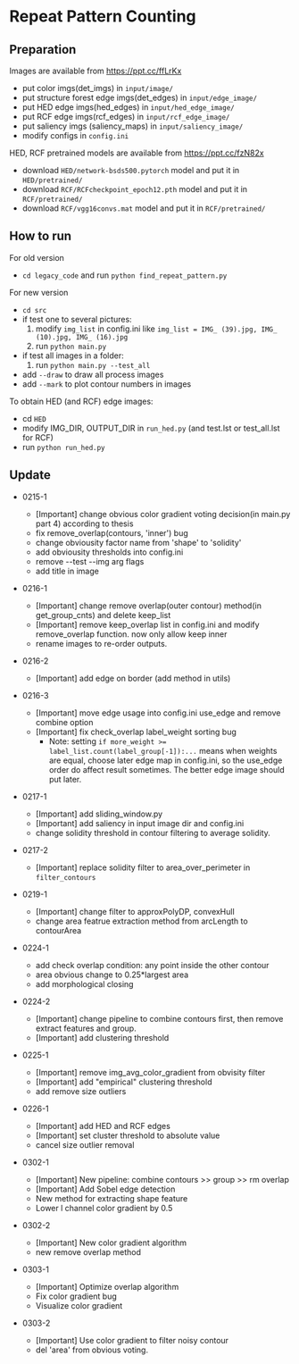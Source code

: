 # Repeat Pattern Counting


## Preparation
Images are available from https://ppt.cc/ffLrKx
* put color imgs(det_imgs) in `input/image/`
* put structure forest edge imgs(det_edges) in `input/edge_image/`
* put HED edge imgs(hed_edges) in `input/hed_edge_image/`
* put RCF edge imgs(rcf_edges) in `input/rcf_edge_image/`
* put saliency imgs (saliency_maps) in `input/saliency_image/`
* modify configs in `config.ini`

HED, RCF pretrained models are available from https://ppt.cc/fzN82x
* download `HED/network-bsds500.pytorch` model and put it in `HED/pretrained/`
* download `RCF/RCFcheckpoint_epoch12.pth` model and put it in `RCF/pretrained/`
* download `RCF/vgg16convs.mat` model and put it in `RCF/pretrained/`


## How to run
For old version
* `cd legacy_code` and run `python find_repeat_pattern.py`

For new version
* `cd src`
* if test one to several pictures:
    1. modify `img_list` in config.ini like `img_list = IMG_ (39).jpg, IMG_ (10).jpg, IMG_ (16).jpg`
    2. run `python main.py`
* if test all images in a folder:
    1. run `python main.py --test_all`
* add `--draw` to draw all process images
* add `--mark` to plot contour numbers in images

To obtain HED (and RCF) edge images:
* cd `HED`
* modify IMG_DIR, OUTPUT_DIR in `run_hed.py` (and test.lst or test_all.lst for RCF)
* run `python run_hed.py`


## Update
* 0215-1
  * [Important] change obvious color gradient voting decision(in main.py part 4) according to thesis
  * fix remove_overlap(contours, 'inner') bug
  * change obviousity factor name from 'shape' to 'solidity'
  * add obviousity thresholds into config.ini
  * remove --test --img arg flags
  * add title in image

* 0216-1
  * [Important] change remove overlap(outer contour) method(in get_group_cnts) and delete keep_list
  * [Important] remove keep_overlap list in config.ini and modify remove_overlap function. now only allow keep inner
  * rename images to re-order outputs.

* 0216-2
  * [Important] add edge on border (add method in utils)

* 0216-3
  * [Important] move edge usage into config.ini use_edge and remove combine option
  * [Important] fix check_overlap label_weight sorting bug
    * Note: setting `if more_weight >= label_list.count(label_group[-1]):...` means when weights are equal, choose later edge map in config.ini, so the use_edge order do affect result sometimes. The better edge image should put later.

* 0217-1
  * [Important] add sliding_window.py
  * [Important] add saliency in input image dir and config.ini
  * change solidity threshold in contour filtering to average solidity.

* 0217-2
  * [Important] replace solidity filter to area_over_perimeter in `filter_contours`

* 0219-1
  * [Important] change filter to approxPolyDP, convexHull
  * change area featrue extraction method from arcLength to contourArea

* 0224-1
  * add check overlap condition: any point inside the other contour
  * area obvious change to 0.25*largest area
  * add morphological closing

* 0224-2
  * [Important] change pipeline to combine contours first, then remove extract features and group.
  * [Important] add clustering threshold

* 0225-1
  * [Important] remove img_avg_color_gradient from obvisity filter
  * [Important] add "empirical" clustering threshold
  * add remove size outliers

* 0226-1
  * [Important] add HED and RCF edges
  * [Important] set cluster threshold to absolute value
  * cancel size outlier removal

* 0302-1
  * [Important] New pipeline: combine contours >> group >> rm overlap
  * [Important] Add Sobel edge detection
  * New method for extracting shape feature
  * Lower l channel color gradient by 0.5

* 0302-2
  * [Important] New color gradient algorithm
  * new remove overlap method

* 0303-1
  * [Important] Optimize overlap algorithm
  * Fix color gradient bug
  * Visualize color gradient

* 0303-2
  * [Important] Use color gradient to filter noisy contour
  * del 'area' from obvious voting. 